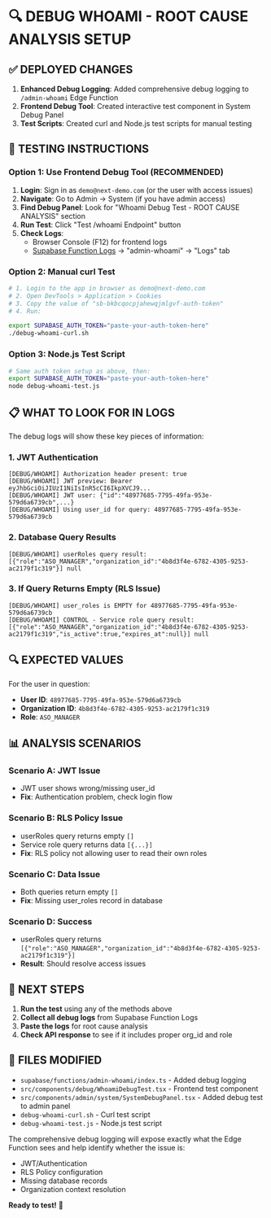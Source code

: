 # 🔍 DEBUG WHOAMI - ROOT CAUSE ANALYSIS SETUP

## ✅ DEPLOYED CHANGES

1. **Enhanced Debug Logging**: Added comprehensive debug logging to `/admin-whoami` Edge Function
2. **Frontend Debug Tool**: Created interactive test component in System Debug Panel
3. **Test Scripts**: Created curl and Node.js test scripts for manual testing

## 🎯 TESTING INSTRUCTIONS

### Option 1: Use Frontend Debug Tool (RECOMMENDED)

1. **Login**: Sign in as `demo@next-demo.com` (or the user with access issues)
2. **Navigate**: Go to Admin → System (if you have admin access)
3. **Find Debug Panel**: Look for "Whoami Debug Test - ROOT CAUSE ANALYSIS" section
4. **Run Test**: Click "Test /whoami Endpoint" button
5. **Check Logs**: 
   - Browser Console (F12) for frontend logs
   - [Supabase Function Logs](https://supabase.com/dashboard/project/bkbcqocpjahewqjmlgvf/functions) → "admin-whoami" → "Logs" tab

### Option 2: Manual curl Test

```bash
# 1. Login to the app in browser as demo@next-demo.com
# 2. Open DevTools > Application > Cookies
# 3. Copy the value of "sb-bkbcqocpjahewqjmlgvf-auth-token"
# 4. Run:

export SUPABASE_AUTH_TOKEN="paste-your-auth-token-here"
./debug-whoami-curl.sh
```

### Option 3: Node.js Test Script

```bash
# Same auth token setup as above, then:
export SUPABASE_AUTH_TOKEN="paste-your-auth-token-here"
node debug-whoami-test.js
```

## 📋 WHAT TO LOOK FOR IN LOGS

The debug logs will show these key pieces of information:

### 1. JWT Authentication
```
[DEBUG/WHOAMI] Authorization header present: true
[DEBUG/WHOAMI] JWT preview: Bearer eyJhbGciOiJIUzI1NiIsInR5cCI6IkpXVCJ9...
[DEBUG/WHOAMI] JWT user: {"id":"48977685-7795-49fa-953e-579d6a6739cb",...}
[DEBUG/WHOAMI] Using user_id for query: 48977685-7795-49fa-953e-579d6a6739cb
```

### 2. Database Query Results
```
[DEBUG/WHOAMI] userRoles query result: [{"role":"ASO_MANAGER","organization_id":"4b8d3f4e-6782-4305-9253-ac2179f1c319"}] null
```

### 3. If Query Returns Empty (RLS Issue)
```
[DEBUG/WHOAMI] user_roles is EMPTY for 48977685-7795-49fa-953e-579d6a6739cb
[DEBUG/WHOAMI] CONTROL - Service role query result: [{"role":"ASO_MANAGER","organization_id":"4b8d3f4e-6782-4305-9253-ac2179f1c319","is_active":true,"expires_at":null}] null
```

## 🔍 EXPECTED VALUES

For the user in question:
- **User ID**: `48977685-7795-49fa-953e-579d6a6739cb`  
- **Organization ID**: `4b8d3f4e-6782-4305-9253-ac2179f1c319`
- **Role**: `ASO_MANAGER`

## 📊 ANALYSIS SCENARIOS

### Scenario A: JWT Issue
- JWT user shows wrong/missing user_id
- **Fix**: Authentication problem, check login flow

### Scenario B: RLS Policy Issue  
- userRoles query returns empty `[]`
- Service role query returns data `[{...}]`
- **Fix**: RLS policy not allowing user to read their own roles

### Scenario C: Data Issue
- Both queries return empty `[]`
- **Fix**: Missing user_roles record in database

### Scenario D: Success
- userRoles query returns `[{"role":"ASO_MANAGER","organization_id":"4b8d3f4e-6782-4305-9253-ac2179f1c319"}]`
- **Result**: Should resolve access issues

## 🚀 NEXT STEPS

1. **Run the test** using any of the methods above
2. **Collect all debug logs** from Supabase Function Logs
3. **Paste the logs** for root cause analysis
4. **Check API response** to see if it includes proper org_id and role

## 🔧 FILES MODIFIED

- `supabase/functions/admin-whoami/index.ts` - Added debug logging
- `src/components/debug/WhoamiDebugTest.tsx` - Frontend test component  
- `src/components/admin/system/SystemDebugPanel.tsx` - Added debug test to admin panel
- `debug-whoami-curl.sh` - Curl test script
- `debug-whoami-test.js` - Node.js test script

The comprehensive debug logging will expose exactly what the Edge Function sees and help identify whether the issue is:
- JWT/Authentication
- RLS Policy configuration  
- Missing database records
- Organization context resolution

**Ready to test!** 🎯